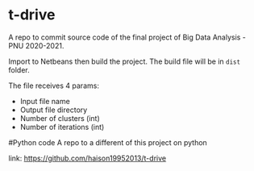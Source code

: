 # t-drive
A repo to commit source code of the final project of Big Data Analysis - PNU 2020-2021. 

Import to Netbeans then build the project. The build file will be in `dist` folder.

The file receives 4 params:

- Input file name
- Output file directory
- Number of clusters (int)
- Number of iterations (int)

#Python code
A repo to a different of this project on python

link: https://github.com/haison19952013/t-drive
